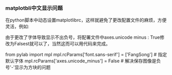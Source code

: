 ### matplotbli中文显示问题

在python脚本中动态设置matplotlibrc，这样就避免了更改配置文件的麻烦，方便灵活，例如:

由于更改了字体导致显示不出负号，将配署文件中axes.unicode minus : True修改为Falsest就可以了，当然这而可以用代码来完成。

from pylab import mpl
mpl.rcParams['font.sans-serif'] = ['FangSong'] # 指定默认字体
mpl.rcParams['axes.unicode_minus'] = False # 解决保存图像是负号'-'显示为方块的问题